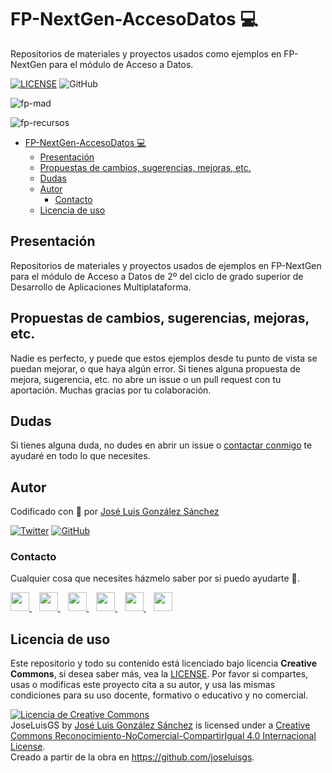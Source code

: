 # FP-NextGen-AccesoDatos 💻 
Repositorios de materiales y proyectos usados como ejemplos en FP-NextGen para el módulo de Acceso a Datos.

[![LICENSE](https://img.shields.io/badge/License-CC-%23e64545)](https://joseluisgs.github.io/docs/license/)
![GitHub](https://img.shields.io/github/last-commit/joseluisgs/FP-NextGen-AccesoDatos)

![fp-mad](https://raw.githubusercontent.com/joseluisgs/FP-NextGen-AccesoDatos/main/images/proyecto-fpmaddigital.png)

![fp-recursos](https://raw.githubusercontent.com/joseluisgs/FP-NextGen-AccesoDatos/main/images/recursosdigitales01.png)

- [FP-NextGen-AccesoDatos 💻](#fp-nextgen-accesodatos-)
  - [Presentación](#presentación)
  - [Propuestas de cambios, sugerencias, mejoras, etc.](#propuestas-de-cambios-sugerencias-mejoras-etc)
  - [Dudas](#dudas)
  - [Autor](#autor)
    - [Contacto](#contacto)
  - [Licencia de uso](#licencia-de-uso)

## Presentación
Repositorios de materiales y proyectos usados de ejemplos en FP-NextGen para el módulo de Acceso a Datos de 2º del ciclo de grado superior de Desarrollo de Aplicaciones Multiplataforma.


## Propuestas de cambios, sugerencias, mejoras, etc.
Nadie es perfecto, y puede que estos ejemplos desde tu punto de vista se puedan mejorar, o que haya algún error. Si tienes alguna propuesta de mejora, sugerencia, etc. no abre un issue o un pull request con tu aportación. Muchas gracias por tu colaboración.

## Dudas
Si tienes alguna duda, no dudes en abrir un issue o [contactar conmigo](#contacto) te ayudaré en todo lo que necesites.


## Autor

Codificado con :sparkling_heart: por [José Luis González Sánchez](https://twitter.com/joseluisgonsan)

[![Twitter](https://img.shields.io/twitter/follow/joseluisgonsan?style=social)](https://twitter.com/joseluisgonsan)
[![GitHub](https://img.shields.io/github/followers/joseluisgs?style=social)](https://github.com/joseluisgs)

### Contacto
<p>
  Cualquier cosa que necesites házmelo saber por si puedo ayudarte 💬.
</p>
<p>
 <a href="https://joseluisgs.github.io/" target="_blank">
        <img src="https://joseluisgs.github.io/img/favicon.png" 
    height="30">
    </a>  &nbsp;&nbsp;
    <a href="https://github.com/joseluisgs" target="_blank">
        <img src="https://distreau.com/github.svg" 
    height="30">
    </a> &nbsp;&nbsp;
        <a href="https://twitter.com/joseluisgonsan" target="_blank">
        <img src="https://i.imgur.com/U4Uiaef.png" 
    height="30">
    </a> &nbsp;&nbsp;
    <a href="https://www.linkedin.com/in/joseluisgonsan" target="_blank">
        <img src="https://upload.wikimedia.org/wikipedia/commons/thumb/c/ca/LinkedIn_logo_initials.png/768px-LinkedIn_logo_initials.png" 
    height="30">
    </a>  &nbsp;&nbsp;
    <a href="https://discordapp.com/users/joseluisgs#3560" target="_blank">
        <img src="https://logodownload.org/wp-content/uploads/2017/11/discord-logo-4-1.png" 
    height="30">
    </a> &nbsp;&nbsp;
    <a href="https://g.dev/joseluisgs" target="_blank">
        <img loading="lazy" src="https://googlediscovery.com/wp-content/uploads/google-developers.png" 
    height="30">
    </a>    
</p>


## Licencia de uso

Este repositorio y todo su contenido está licenciado bajo licencia **Creative Commons**, si desea saber más, vea la [LICENSE](https://joseluisgs.github.io/docs/license/). Por favor si compartes, usas o modificas este proyecto cita a su autor, y usa las mismas condiciones para su uso docente, formativo o educativo y no comercial.

<a rel="license" href="http://creativecommons.org/licenses/by-nc-sa/4.0/"><img alt="Licencia de Creative Commons" style="border-width:0" src="https://i.creativecommons.org/l/by-nc-sa/4.0/88x31.png" /></a><br /><span xmlns:dct="http://purl.org/dc/terms/" property="dct:title">JoseLuisGS</span> by <a xmlns:cc="http://creativecommons.org/ns#" href="https://joseluisgs.github.io/" property="cc:attributionName" rel="cc:attributionURL">José Luis González Sánchez</a> is licensed under a <a rel="license" href="http://creativecommons.org/licenses/by-nc-sa/4.0/">Creative Commons Reconocimiento-NoComercial-CompartirIgual 4.0 Internacional License</a>.<br />Creado a partir de la obra en <a xmlns:dct="http://purl.org/dc/terms/" href="https://github.com/joseluisgs" rel="dct:source">https://github.com/joseluisgs</a>.
